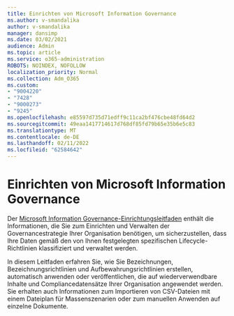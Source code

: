 ```yaml
---
title: Einrichten von Microsoft Information Governance
ms.author: v-smandalika
author: v-smandalika
manager: dansimp
ms.date: 03/02/2021
audience: Admin
ms.topic: article
ms.service: o365-administration
ROBOTS: NOINDEX, NOFOLLOW
localization_priority: Normal
ms.collection: Adm_O365
ms.custom:
- "9004220"
- "7428"
- "9000273"
- "9245"
ms.openlocfilehash: e85597d735d71edff9c11ca2bf476cbe48fd64d2
ms.sourcegitcommit: 49eaa1417714617d768df85fd79b65e35b6e5c83
ms.translationtype: MT
ms.contentlocale: de-DE
ms.lasthandoff: 02/11/2022
ms.locfileid: "62584642"
---
```

# <a name="set-up-microsoft-information-governance"></a>Einrichten von Microsoft Information Governance

Der [Microsoft Information Governance-Einrichtungsleitfaden](https://go.microsoft.com/fwlink/?linkid=2146529) enthält die Informationen, die Sie zum Einrichten und Verwalten der Governancestrategie Ihrer Organisation benötigen, um sicherzustellen, dass Ihre Daten gemäß den von Ihnen festgelegten spezifischen Lifecycle-Richtlinien klassifiziert und verwaltet werden.

In diesem Leitfaden erfahren Sie, wie Sie Bezeichnungen, Bezeichnungsrichtlinien und Aufbewahrungsrichtlinien erstellen, automatisch anwenden oder veröffentlichen, die auf wiederverwendbare Inhalte und Compliancedatensätze Ihrer Organisation angewendet werden. Sie erhalten auch Informationen zum Importieren von CSV-Dateien mit einem Dateiplan für Massenszenarien oder zum manuellen Anwenden auf einzelne Dokumente.
